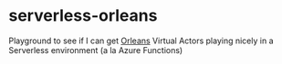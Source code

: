 # serverless-orleans
Playground to see if I can get [Orleans](http://dotnet.github.io/orleans) Virtual Actors playing nicely in a Serverless environment (a la Azure Functions)
